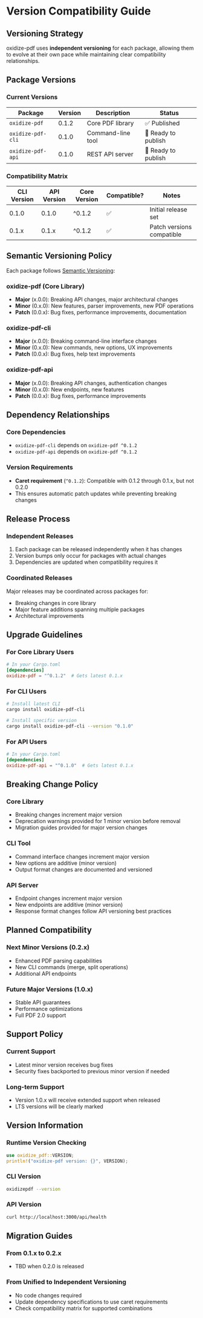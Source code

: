 # Version Compatibility Guide

## Versioning Strategy

oxidize-pdf uses **independent versioning** for each package, allowing them to evolve at their own pace while maintaining clear compatibility relationships.

## Package Versions

### Current Versions

| Package | Version | Description | Status |
|---------|---------|-------------|---------|
| `oxidize-pdf` | 0.1.2 | Core PDF library | ✅ Published |
| `oxidize-pdf-cli` | 0.1.0 | Command-line tool | 🚧 Ready to publish |
| `oxidize-pdf-api` | 0.1.0 | REST API server | 🚧 Ready to publish |

### Compatibility Matrix

| CLI Version | API Version | Core Version | Compatible? | Notes |
|-------------|-------------|--------------|-------------|-------|
| 0.1.0 | 0.1.0 | ^0.1.2 | ✅ | Initial release set |
| 0.1.x | 0.1.x | ^0.1.2 | ✅ | Patch versions compatible |

## Semantic Versioning Policy

Each package follows [Semantic Versioning](https://semver.org/):

### oxidize-pdf (Core Library)
- **Major** (x.0.0): Breaking API changes, major architectural changes
- **Minor** (0.x.0): New features, parser improvements, new PDF operations
- **Patch** (0.0.x): Bug fixes, performance improvements, documentation

### oxidize-pdf-cli
- **Major** (x.0.0): Breaking command-line interface changes
- **Minor** (0.x.0): New commands, new options, UX improvements
- **Patch** (0.0.x): Bug fixes, help text improvements

### oxidize-pdf-api
- **Major** (x.0.0): Breaking API changes, authentication changes
- **Minor** (0.x.0): New endpoints, new features
- **Patch** (0.0.x): Bug fixes, performance improvements

## Dependency Relationships

### Core Dependencies
- `oxidize-pdf-cli` depends on `oxidize-pdf ^0.1.2`
- `oxidize-pdf-api` depends on `oxidize-pdf ^0.1.2`

### Version Requirements
- **Caret requirement** (`^0.1.2`): Compatible with 0.1.2 through 0.1.x, but not 0.2.0
- This ensures automatic patch updates while preventing breaking changes

## Release Process

### Independent Releases
1. Each package can be released independently when it has changes
2. Version bumps only occur for packages with actual changes
3. Dependencies are updated when compatibility requires it

### Coordinated Releases
Major releases may be coordinated across packages for:
- Breaking changes in core library
- Major feature additions spanning multiple packages
- Architectural improvements

## Upgrade Guidelines

### For Core Library Users
```toml
# In your Cargo.toml
[dependencies]
oxidize-pdf = "^0.1.2"  # Gets latest 0.1.x
```

### For CLI Users
```bash
# Install latest CLI
cargo install oxidize-pdf-cli

# Install specific version
cargo install oxidize-pdf-cli --version "0.1.0"
```

### For API Users
```toml
# In your Cargo.toml
[dependencies]
oxidize-pdf-api = "^0.1.0"  # Gets latest 0.1.x
```

## Breaking Change Policy

### Core Library
- Breaking changes increment major version
- Deprecation warnings provided for 1 minor version before removal
- Migration guides provided for major version changes

### CLI Tool
- Command interface changes increment major version
- New options are additive (minor version)
- Output format changes are documented and versioned

### API Server
- Endpoint changes increment major version
- New endpoints are additive (minor version)
- Response format changes follow API versioning best practices

## Planned Compatibility

### Next Minor Versions (0.2.x)
- Enhanced PDF parsing capabilities
- New CLI commands (merge, split operations)
- Additional API endpoints

### Future Major Versions (1.0.x)
- Stable API guarantees
- Performance optimizations
- Full PDF 2.0 support

## Support Policy

### Current Support
- Latest minor version receives bug fixes
- Security fixes backported to previous minor version if needed

### Long-term Support
- Version 1.0.x will receive extended support when released
- LTS versions will be clearly marked

## Version Information

### Runtime Version Checking
```rust
use oxidize_pdf::VERSION;
println!("oxidize-pdf version: {}", VERSION);
```

### CLI Version
```bash
oxidizepdf --version
```

### API Version
```bash
curl http://localhost:3000/api/health
```

## Migration Guides

### From 0.1.x to 0.2.x
- TBD when 0.2.0 is released

### From Unified to Independent Versioning
- No code changes required
- Update dependency specifications to use caret requirements
- Check compatibility matrix for supported combinations
